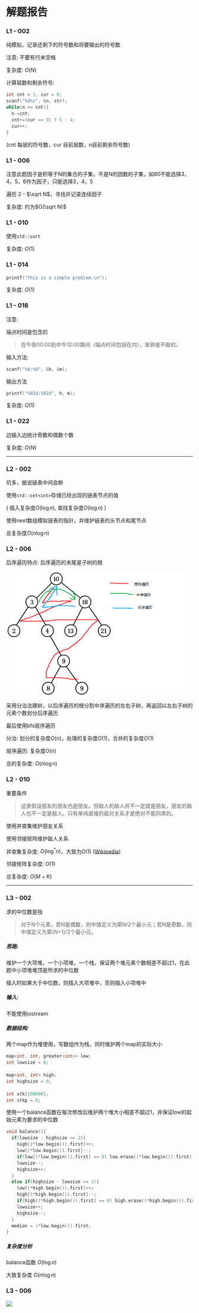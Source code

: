 # 解题报告

### L1 - 002

纯模拟，记录还剩下的符号数和将要输出的符号数

注意: 不要有行末空格

复杂度: $O(N)$

计算层数和剩余符号:

```c++
int cnt = 1, cur = 0;
scanf("%d%s", &n, str);
while(n >= cnt){
  n-=cnt;
  cnt+=(cur == 0) ? 5 : 4;
  cur++;
}
```

(cnt 每层的符号数，cur 目前层数，n目前剩余符号数)



### L1 - 006

注意此题因子是积等于N的集合的子集，不是N的因数的子集，如60不能选择3，4，5，6作为因子，只能选择3，4，5

遍历 2 - $\sqrt N​$，寻找并记录连续因子

复杂度: 约为$O(\sqrt N)$



### L1 - 010

使用`std::sort`

复杂度: $O(1)$



### L1 - 014

```c++
printf("This is a simple problem.\n");
```

复杂度: $O(1)$



### L1 - 018

注意:

端点时间是包含的

> 在午夜00:00到中午12:00期间（端点时间包括在内），笨钟是不敲的。

输入方法:

```c++
scanf("%d:%d", &h, &m);
```

输出方法

```c++
printf("%02d:%02d", h, m);
```

复杂度: $O(1)$



### L1 - 022

边输入边统计奇数和偶数个数

复杂度: $O(N)$



---

### L2 - 002

坑多，据说链表中间会断

使用`std::set<int>`存储已经出现的链表节点的值

( 插入复杂度$O(\log n)$, 查找复杂度$O(\log n)$ )

使用next数组模拟链表的指针，并维护链表的头节点和尾节点

总复杂度$O(n\log n)$



### L2 - 006

后序遍历特点: 后序遍历的末尾是子树的根

![](tree.png)

采用分治法建树，以后序遍历的根分割中序遍历的左右子树，再返回以左右子树的元素个数划分后序遍历

最后使用bfs层序遍历

分治: 划分的复杂度$O(n)$，处理的复杂度$O(1)$，合并的复杂度$O(1)$

层序遍历: 复杂度$O(n)$

总的复杂度: $O(n\log n)$



### L2 - 010

重要条件

>这里假设朋友的朋友也是朋友。但敌人的敌人并不一定就是朋友，朋友的敌人也不一定是敌人。只有单纯直接的敌对关系才是绝对不能同席的。

使用并查集维护朋友关系

使用邻接矩阵维护敌人关系

并查集复杂度: $O(\log ^* n)$，大致为$O(1)$ ([Wikipedia](https://en.wikipedia.org/wiki/Disjoint-set_data_structure#History))

邻接矩阵复杂度: $O(1)$

总复杂度: $O(M+K)$



---

### L3 - 002

求的中位数是指

> 对于N个元素，若N是偶数，则中值定义为第N/2个最小元；若N是奇数，则中值定义为第(N+1)/2个最小元。

##### 思路:

维护一个大项堆，一个小项堆，一个栈，保证两个堆元素个数相差不超过1，在此题中小项堆堆顶是所求的中位数

插入时如果大于中位数，则插入大项堆中，否则插入小项堆中

##### 输入:

不能使用iostream

##### 数据结构:

两个map作为堆使用，写数组作为栈，同时维护两个map的实际大小

```c++
map<int, int, greater<int>> low;
int lowsize = 0;

map<int, int> high;
int highsize = 0;

int stk[100000];
int stkp = 0;
```

使用一个balance函数在每次修改后维护两个堆大小相差不超过1，并保证low的起始元素为要求的中位数

```c++
void balance(){
  if(lowsize - highsize >= 2){
    high[(*low.begin()).first]++;
    low[(*low.begin()).first]--;
    if(low[(*low.begin()).first] == 0) low.erase((*low.begin()).first);
    lowsize--;
    highsize++;
  }
  else if(highsize - lowsize >= 1){
    low[(*high.begin()).first]++;
    high[(*high.begin()).first]--;
    if(high[(*high.begin()).first] == 0) high.erase((*high.begin()).first);
    lowsize++;
    highsize--;
  }
  median = (*low.begin()).first;
}
```

##### 复杂度分析

balance函数 $O(\log n)$

大致复杂度 $O(n \log n)$

### L3 - 006

![](http://sxb.moe/wp-content/uploads/2016/06/%E6%88%91%E5%A5%BD%E8%8F%9C%E5%95%8A.jpg)
